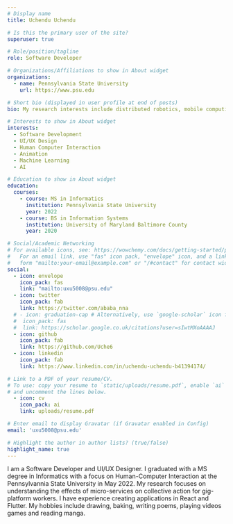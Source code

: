 ```yaml
---
# Display name
title: Uchendu Uchendu

# Is this the primary user of the site?
superuser: true

# Role/position/tagline
role: Software Developer

# Organizations/Affiliations to show in About widget
organizations:
  - name: Pennsylvania State University
    url: https://www.psu.edu

# Short bio (displayed in user profile at end of posts)
bio: My research interests include distributed robotics, mobile computing and programmable matter.

# Interests to show in About widget
interests:
  - Software Development
  - UI/UX Design
  - Human Computer Interaction
  - Animation
  - Machine Learning
  - AI

# Education to show in About widget
education:
  courses:
    - course: MS in Informatics
      institution: Pennsylvania State University 
      year: 2022
    - course: BS in Information Systems
      institution: University of Maryland Baltimore County
      year: 2020

# Social/Academic Networking
# For available icons, see: https://wowchemy.com/docs/getting-started/page-builder/#icons
#   For an email link, use "fas" icon pack, "envelope" icon, and a link in the
#   form "mailto:your-email@example.com" or "/#contact" for contact widget.
social:
  - icon: envelope
    icon_pack: fas
    link: "mailto:uxu5008@psu.edu"
  - icon: twitter
    icon_pack: fab
    link: https://twitter.com/ababa_nna
  # - icon: graduation-cap # Alternatively, use `google-scholar` icon from `ai` icon pack
  #  icon_pack: fas
  #  link: https://scholar.google.co.uk/citations?user=sIwtMXoAAAAJ
  - icon: github
    icon_pack: fab
    link: https://github.com/Uche6
  - icon: linkedin
    icon_pack: fab
    link: https://www.linkedin.com/in/uchendu-uchendu-b41394174/

# Link to a PDF of your resume/CV.
# To use: copy your resume to `static/uploads/resume.pdf`, enable `ai` icons in `params.toml`,
# and uncomment the lines below.
  - icon: cv
    icon_pack: ai
    link: uploads/resume.pdf

# Enter email to display Gravatar (if Gravatar enabled in Config)
email: 'uxu5008@psu.edu'

# Highlight the author in author lists? (true/false)
highlight_name: true
---
```


I am a Software Developer and UI/UX Designer. I graduated with a MS degree in Informatics with a focus on Human-Computer Interaction at the Pennsylvannia State University in May 2022. My research focuses on understanding the effects of micro-services on collective action for gig-platform workers. I have experience creating applications in React and Flutter. My hobbies include drawing, baking, writing poems, playing videos games and reading manga.

